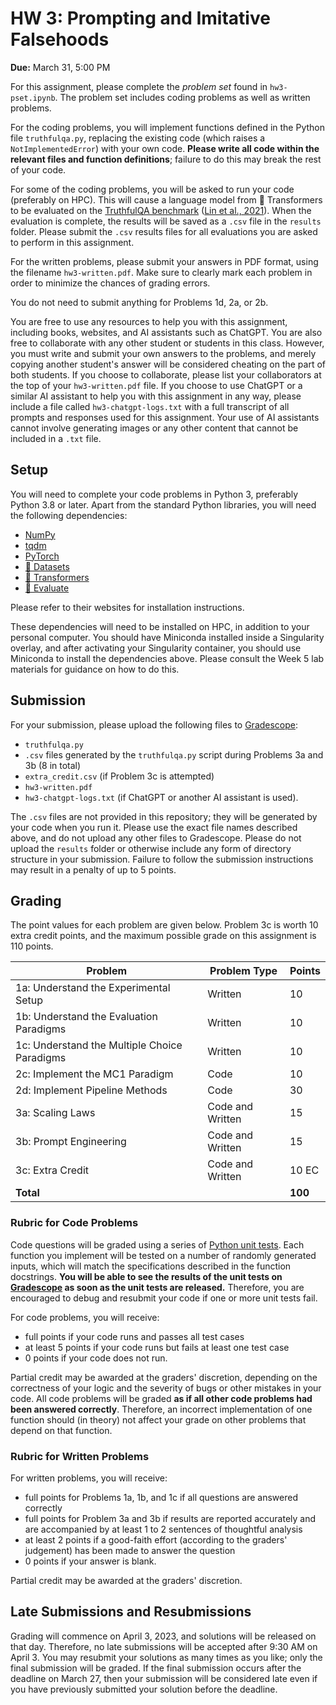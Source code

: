 # HW 3: Prompting and Imitative Falsehoods
**Due:** March 31, 5:00 PM

For this assignment, please complete the _problem set_ found in `hw3-pset.ipynb`. The problem set includes coding
problems as well as written problems.

For the coding problems, you will implement functions defined in the Python file `truthfulqa.py`, replacing the existing code (which raises a `NotImplementedError`) with your own code. **Please write all code within the relevant files and function definitions**; failure to do this may break the rest of your code.

For some of the coding problems, you will be asked to run your code (preferably on HPC). This will cause a language model from 🤗 Transformers to be evaluated on the [TruthfulQA benchmark](https://huggingface.co/datasets/EleutherAI/truthful_qa_mc) ([Lin et al., 2021](https://arxiv.org/abs/2109.07958)). When the evaluation is complete, the results will be saved as a `.csv` file in the `results` folder. Please submit the `.csv` results files for all evaluations you are asked to perform in this assignment.

For the written problems, please submit your answers in PDF format, using the filename `hw3-written.pdf`. Make sure to clearly mark each problem in order to minimize the chances of grading errors.

You do not need to submit anything for Problems 1d, 2a, or 2b.

You are free to use any resources to help you with this assignment, including books, websites, and AI assistants such as ChatGPT. You are also free to collaborate with any other student or students in this class. However, you must write and submit your own answers to the problems, and merely copying another student's answer will be considered cheating on the part of both students. If you choose to collaborate, please list your collaborators at the top of your `hw3-written.pdf` file. If you choose to use ChatGPT or a similar AI assistant to help you with this assignment in any way, please include a file called `hw3-chatgpt-logs.txt` with a full transcript of all prompts and responses used for this assignment. Your use of AI assistants cannot involve generating images or any other content that cannot be included in a `.txt` file.

## Setup

You will need to complete your code problems in Python 3, preferably Python 3.8 or later. Apart from the standard Python libraries, you will need the following dependencies:

* [NumPy](https://numpy.org)
* [tqdm](https://tqdm.github.io/)
* [PyTorch](https://pytorch.org/)
* [🤗 Datasets](https://huggingface.co/docs/datasets/index)
* [🤗 Transformers](https://huggingface.co/docs/transformers/index)
* [🤗 Evaluate](https://huggingface.co/docs/evaluate/index)

Please refer to their websites for installation instructions.

These dependencies will need to be installed on HPC, in addition to your personal computer. You should have Miniconda installed inside a Singularity overlay, and after activating your Singularity container, you should use Miniconda to install the dependencies above. Please consult the Week 5 lab materials for guidance on how to do this.

## Submission

For your submission, please upload the following files to [Gradescope](https://www.gradescope.com):

* `truthfulqa.py`
* `.csv` files generated by the `truthfulqa.py` script during Problems 3a and 3b (8 in total)
* `extra_credit.csv` (if Problem 3c is attempted)
* `hw3-written.pdf`
* `hw3-chatgpt-logs.txt` (if ChatGPT or another AI assistant is used).

The `.csv` files are not provided in this repository; they will be generated by your code when you run it. Please use the exact file names described above, and do not upload any other files to Gradescope. Please do not upload the `results` folder or otherwise include any form of directory structure in your submission. Failure to follow the
submission instructions may result in a penalty of up to 5 points.

## Grading

The point values for each problem are given below. Problem 3c is worth 10 extra credit points, and the maximum possible grade on this assignment is 110 points. 

| Problem | Problem Type | Points |
|---|---|---|
| 1a: Understand the Experimental Setup | Written | 10 |
| 1b: Understand the Evaluation Paradigms | Written | 10 |
| 1c: Understand the Multiple Choice Paradigms | Written | 10 |
| 2c: Implement the MC1 Paradigm | Code | 10 |
| 2d: Implement Pipeline Methods | Code | 30 |
| 3a: Scaling Laws | Code and Written | 15 |
| 3b: Prompt Engineering | Code and Written | 15 |
| 3c: Extra Credit | Code and Written | 10 EC |
| **Total** | | **100** |

### Rubric for Code Problems

Code questions will be graded using a series of [Python unit tests](https://realpython.com/python-testing/). Each
function you implement will be tested on a number of randomly generated inputs, which will match the specifications
described in the function docstrings. **You will be able to see the results of the unit tests on
[Gradescope](https://www.gradescope.com) as soon as the unit tests are released.** Therefore, you are encouraged to debug and resubmit your code if one or more unit tests fail.

For code problems, you will receive:

* full points if your code runs and passes all test cases
* at least 5 points if your code runs but fails at least one test case
* 0 points if your code does not run.

Partial credit may be awarded at the graders' discretion, depending on the correctness of your logic and the severity of
bugs or other mistakes in your code. All code problems will be graded **as if all other code problems had been answered
correctly**. Therefore, an incorrect implementation of one function should (in theory) not affect your grade on other
problems that depend on that function.

### Rubric for Written Problems

For written problems, you will receive:

* full points for Problems 1a, 1b, and 1c if all questions are answered correctly
* full points for Problem 3a and 3b if results are reported accurately and are accompanied by at least 1 to 2 sentences of thoughtful analysis
* at least 2 points if a good-faith effort (according to the graders' judgement) has been made to answer the question
* 0 points if your answer is blank.

Partial credit may be awarded at the graders' discretion.

## Late Submissions and Resubmissions

Grading will commence on April 3, 2023, and solutions will be released on that day. Therefore, no late submissions will be accepted after 9:30 AM on April 3. You may resubmit your solutions as many times as you like; only the final submission will be graded. If the final submission occurs after the deadline on March 27, then your submission will be considered late even if you have previously submitted your solution before the deadline.
